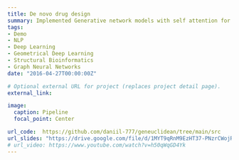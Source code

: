 ```yaml
---
title: De novo drug design
summary: Implemented Generative network models with self attention for de novo drug design
tags:
- Demo
- NLP
- Deep Learning
- Geometrical Deep Learning
- Structural Bioinformatics
- Graph Neural Networks
date: "2016-04-27T00:00:00Z"

# Optional external URL for project (replaces project detail page).
external_link: 

image:
  caption: Pipeline
  focal_point: Center

url_code:  https://github.com/daniil-777/geneuclidean/tree/main/src
url_slides: "https://drive.google.com/file/d/1MYT9qRnM9EzHT37-PNzrCWojR_WAFZzB/view?usp=sharing"
# url_video: https://www.youtube.com/watch?v=h50qWqGD4Yk
---
```


